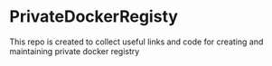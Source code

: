 # PrivateDockerRegisty
This repo is created to collect useful links and code for creating and maintaining private docker registry
